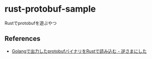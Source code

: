 # rust-protobuf-sample

Rustでprotobufを遊ぶやつ



## References
- [Golangで出力したprotobufバイナリをRustで読み込む \- 逆さまにした](https://cipepser.hatenablog.com/entry/protobuf-read-in-rust)